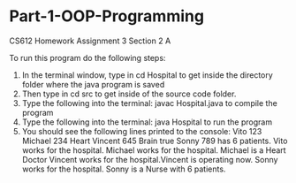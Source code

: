 # Part-1-OOP-Programming
CS612 Homework Assignment 3 Section 2 A

To run this program do the following steps:

1. In the terminal window, type in cd Hospital to get inside the directory folder where the java program is saved
2. Then type in cd src to get inside of the source code folder.
3. Type the following into the terminal: javac Hospital.java to compile the program
4. Type the following into the terminal: java Hospital to run the program
5. You should see the following lines printed to the console:
                Vito 123
                Michael 234 Heart
                Vincent 645 Brain true
                Sonny 789 has 6 patients.
                Vito works for the hospital.
                Michael works for the hospital. Michael is a Heart Doctor
                Vincent works for the hospital.Vincent is operating now.
                Sonny works for the hospital. Sonny is a Nurse with 6 patients.

